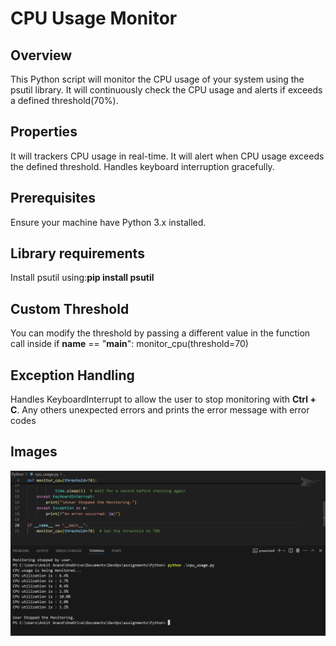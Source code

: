 # CPU Usage Monitor

## Overview
This Python script will monitor the CPU usage of your system using the psutil library. It will continuously check the CPU usage and alerts if exceeds a defined threshold(70%).

## Properties
It will trackers CPU usage in real-time.
It will alert when CPU usage exceeds the defined threshold.
Handles keyboard interruption gracefully.

## Prerequisites
Ensure your machine have Python 3.x installed.

## Library requirements
Install psutil using:**pip install psutil**

## Custom Threshold
You can modify the threshold by passing a different value in the function call inside if __name__ == "__main__": monitor_cpu(threshold=70)   

## Exception Handling
Handles KeyboardInterrupt to allow the user to stop monitoring with **Ctrl + C**.
Any others unexpected errors and prints the error message with error codes

## Images
![Alt text](https://github.com/ankitanand200193/PythonAssignement/blob/b1935eb54d7a8d0ae3817888f730709c6103f929/CPU_usage_screenshot.png)




